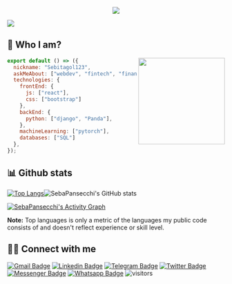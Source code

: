 <p align="center">
  <a href="https://git.io/typing-svg"><img src="https://readme-typing-svg.herokuapp.com?color=9C9C9C&center=true&vCenter=true&lines=Welcome+to+my+profile;Administration+student+and...;+passionate+about+programming;Always+learning+new+things;Check+out+my+profile+below"></a>
</p>

<img src="https://user-images.githubusercontent.com/83741357/119572440-1b3bb880-bd89-11eb-8364-2964871f4615.png" />


## 🤔 Who I am?

<img src="https://user-images.githubusercontent.com/83741357/119572449-1d9e1280-bd89-11eb-8110-117b8dfecfee.png" align="right" height="200" />

```js
export default () => ({
  nickname: "Sebitagol123",
  askMeAbout: ["webdev", "fintech", "finance", "crypto", "games"],
  technologies: {
    frontEnd: {
      js: ["react"],
      css: ["bootstrap"]
    },
    backEnd: {
      python: ["django", "Panda"],
    },
    machineLearning: ["pytorch"],
    databases: ["SQL"]
  },
});
```

## 📊 Github stats

[![Top Langs](https://github-readme-stats.vercel.app/api/top-langs/?username=SebaPansecchi&layout=compact)](https://github.com/SebaPansecchi/github-readme-stats)![SebaPansecchi's GitHub stats](https://github-readme-stats.vercel.app/api?username=SebaPansecchi&show_icons=true&theme=radical)

<a href="https://github.com/ashutosh00710/github-readme-activity-graph"><img alt="SebaPansecchi's Activity Graph" src="https://activity-graph.herokuapp.com/graph?username=SebaPansecchi&bg_color=1F222E&color=F8D866&line=F85D7F&point=FFFFFF&hide_border=true" /></a>

<b>Note:</b> Top languages is only a metric of the languages my public code consists of and doesn't reflect experience or skill level.

## 🙋‍♂️ Connect with me

[![Gmail Badge](https://img.shields.io/badge/-jspansecchi@gmail.com-c14438?style=flat&logo=Gmail&logoColor=white)](mailto:jspansecchi@gmail.com "Connect via Email")
[![Linkedin Badge](https://img.shields.io/badge/-juansebastianpansecchi-0072b1?style=flat&logo=Linkedin&logoColor=white)](https://www.linkedin.com/in/juansebastianpansecchi/ "Connect on LinkedIn")
[![Telegram Badge](https://img.shields.io/badge/-@SebastianPansecchi-0088CC?style=flat&logo=Telegram&logoColor=white)](https://t.me/SebastianPansecchi "Contact on Telegram")
[![Twitter Badge](https://img.shields.io/badge/-@sebapansecchi-00acee?style=flat&logo=Twitter&logoColor=white)](https://twitter.com/intent/follow?screen_name=sebapansecchi "Follow on Twitter")
[![Messenger Badge](https://img.shields.io/badge/-Messenger-0078FF?style=flat&logo=Messenger&logoColor=white)](https://m.me/SebastianPansecchi "Connect on Facebook")
[![Whatsapp Badge](https://img.shields.io/badge/-Whatsapp-4AC959?style=flat&logo=whatsapp&logoColor=white)](https://wa.me/1154234636?text=Hi!)
![visitors](https://visitor-badge.glitch.me/badge?page_id=SebaPansecchi.SebaPansecchi)
